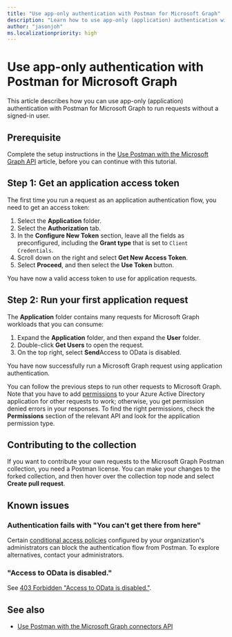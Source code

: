 ```yaml
---
title: "Use app-only authentication with Postman for Microsoft Graph"
description: "Learn how to use app-only (application) authentication with Postman for Microsoft Graph to run requests without a signed-in user."
author: "jasonjoh"
ms.localizationpriority: high
---
```


# Use app-only authentication with Postman for Microsoft Graph

This article describes how you can use app-only (application) authentication with Postman for Microsoft Graph to run requests without a signed-in user.

## Prerequisite

Complete the setup instructions in the [Use Postman with the Microsoft Graph API](use-postman.md) article, before you can continue with this tutorial.

## Step 1: Get an application access token

The first time you run a request as an application authentication flow, you need to get an access token:

1. Select the **Application** folder.
1. Select the **Authorization** tab.
1. In the **Configure New Token** section, leave all the fields as preconfigured, including the **Grant type** that is set to `Client Credentials`.
1. Scroll down on the right and select **Get New Access Token**.
1. Select **Proceed**, and then select the **Use Token** button.

You have now a valid access token to use for application requests.

## Step 2: Run your first application request

The **Application** folder contains many requests for Microsoft Graph workloads that you can consume:

1. Expand the **Application** folder, and then expand the **User** folder.
1. Double-click **Get Users** to open the request.
1. On the top right, select **Send**Access to OData is disabled.

You have now successfully run a Microsoft Graph request using application authentication.

You can follow the previous steps to run other requests to Microsoft Graph. Note that you have to add [permissions](permissions-reference.md) to your Azure Active Directory application for other requests to work; otherwise, you get permission denied errors in your responses. To find the right permissions, check the **Permissions** section of the relevant API and look for the application permission type.

## Contributing to the collection

If you want to contribute your own requests to the Microsoft Graph Postman collection, you need a Postman license. You can make your changes to the forked collection, and then hover over the collection top node and select **Create pull request**.

## Known issues

### Authentication fails with "You can't get there from here"

Certain [conditional access policies](/azure/active-directory/conditional-access/overview) configured by your organization's administrators can block the authentication flow from Postman. To explore alternatives, contact your administrators.

### "Access to OData is disabled."

See [403 Forbidden "Access to OData is disabled."](resolve-auth-errors.md#403-forbidden-access-to-odata-is-disabled).

## See also

- [Use Postman with the Microsoft Graph connectors API](connecting-external-content-connectors-api-postman.md)

